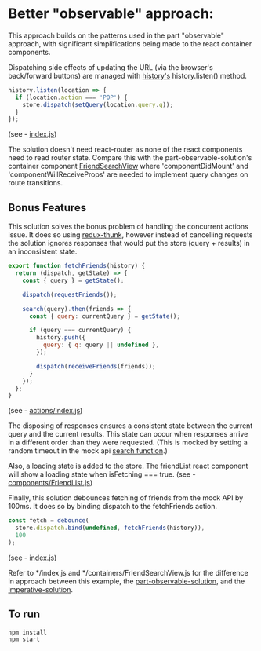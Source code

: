 # Better "observable" approach:
This approach builds on the patterns used in the part "observable" approach, with significant simplifications being made to the react container components.

Dispatching side effects of updating the URL (via the browser's back/forward buttons) are managed with [history's](https://github.com/mjackson/history) history.listen() method.

```javascript
history.listen(location => {
  if (location.action === 'POP') {
    store.dispatch(setQuery(location.query.q));
  }
});
```
(see - [index.js](index.js#L36))

The solution doesn't need react-router as none of the react components need to read router state. Compare this with the part-observable-solution's container component [FriendSearchView](../part-observable-solution/containers/FriendSearchView.js) where 'componentDidMount' and 'componentWillReceiveProps' are needed to implement query changes on route transitions.

## Bonus Features
This solution solves the bonus problem of handling the concurrent actions issue. It does so using [redux-thunk](https://github.com/gaearon/redux-thunk), however instead of cancelling requests the solution ignores responses that would put the store (query + results) in an inconsistent state.

```javascript
export function fetchFriends(history) {
  return (dispatch, getState) => {
    const { query } = getState();

    dispatch(requestFriends());

    search(query).then(friends => {
      const { query: currentQuery } = getState();

      if (query === currentQuery) {
        history.push({
          query: { q: query || undefined },
        });

        dispatch(receiveFriends(friends));
      }
    });
  };
}
```
(see - [actions/index.js](actions/index.js#L24))

The disposing of responses ensures a consistent state between the current query and the current results. This state can occur when responses arrive in a different order than they were requested. (This is mocked by setting a random timeout in the mock api [search function](api/index.js#L22).)

Also, a loading state is added to the store. The friendList react component will show a loading state when isFetching === true. (see - [components/FriendList.js](components/FriendList.js))

Finally, this solution debounces fetching of friends from the mock API by 100ms. It does so by binding dispatch to the fetchFriends action.

```javascript
const fetch = debounce(
  store.dispatch.bind(undefined, fetchFriends(history)),
  100
);
```
(see - [index.js](index.js#L20))

Refer to \*/index.js and \*/containers/FriendSearchView.js for the difference in approach between this example, the [part-observable-solution](../part-observable-solution), and the [imperative-solution](../imperative-solution).

## To run
```sh
npm install
npm start
```
